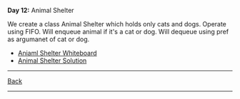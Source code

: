 **Day 12:** Animal Shelter

We create a class Animal Shelter which holds only cats and dogs. Operate using FIFO. Will enqueue animal if it's a cat or dog. Will dequeue using pref as argumanet of cat or dog.

- [Aniaml Shelter Whiteboard](../../assets/AnimalShelter.png)
- [Animal Shelter Solution](animal-shelter.js)

---
[Back](../README.md)

---
